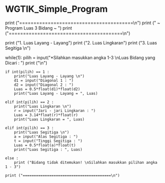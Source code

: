 # WGTIK_Simple_Program
print ("========================================\n")
print ("          ~ Program Luas 3 Bidang ~       ")
print ("========================================\n")

print ("1. Luas Layang - Layang")
print ("2. Luas Lingkaran")
print ("3. Luas Segitiga \n")

while(1):
    pilih = input("*Silahkan masukkan angka 1-3 \nLuas Bidang yang Dicari : ")
    print ("\n")

    if int(pilih) == 1 :
        print("Luas Layang - Layang \n")
        d1 = input("Diagonal 1 : ")
        d2 = input("Diagonal 2 : ")
        Luas = 0.5*float(d1)*float(d2)
        print("Luas Layang - Layang = ", Luas)

    elif int(pilih) == 2 :
        print("Luas Lingkaran \n")
        r = input("Jari - jari Lingkaran : ")
        Luas = 3.14*float(r)*float(r)
        print("Luas Lingkaran = ", Luas)

    elif int(pilih) == 3 :
        print("Luas Segitiga \n")
        a = input("Alas Segitiga : ")
        t = input("Tinggi Segitiga : ")
        Luas = 0.5*float(a)*float(t)
        print("Luas Segitiga : ", Luas)

    else :
        print ("Bidang tidak ditemukan! \nSilahkan masukkan pilihan angka 1 - 3")

    print ("========================================\n")

